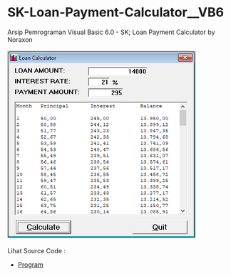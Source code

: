 # SK-Loan-Payment-Calculator__VB6
Arsip Pemrograman Visual Basic 6.0 - SK; Loan Payment Calculator by Noraxon<br><br>
<img src="https://github.com/RizkyKhapidsyah/SK-Loan-Payment-Calculator__VB6/blob/main/result/001.PNG"><br><br>
Lihat Source Code : <br>
- <a href="https://github.com/RizkyKhapidsyah/SK-Loan-Payment-Calculator__VB6/blob/main/loan.frm">Program</a>
